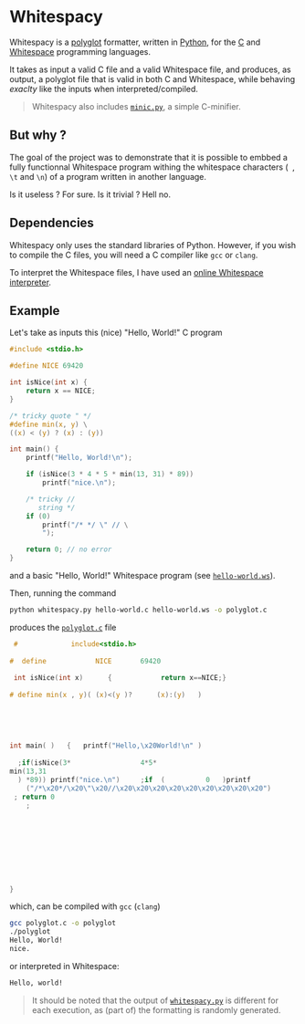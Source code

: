# Whitespacy

Whitespacy is a [polyglot](https://en.wikipedia.org/wiki/Polyglot_(computing)) formatter, written in [Python](https://en.wikipedia.org/wiki/Python_(programming_language)), for the [C](https://en.wikipedia.org/wiki/C_(programming_language)) and [Whitespace](https://en.wikipedia.org/wiki/Whitespace_(programming_language)) programming languages.

It takes as input a valid C file and a valid Whitespace file, and produces, as output, a polyglot file that is valid in both C and Whitespace, while behaving *exaclty* like the inputs when interpreted/compiled.

> Whitespacy also includes [`minic.py`](minic.py), a simple C-minifier.

## But why ?

The goal of the project was to demonstrate that it is possible to embbed a fully functionnal Whitespace program withing the whitespace characters (` `, `\t` and `\n`) of a program written in another language.

Is it useless ? For sure. Is it trivial ? Hell no.

## Dependencies

Whitespacy only uses the standard libraries of Python. However, if you wish to compile the C files, you will need a C compiler like `gcc` or `clang`.

To interpret the Whitespace files, I have used an [online Whitespace interpreter](https://naokikp.github.io/wsi/whitespace.html).

## Example

Let's take as inputs this (nice) "Hello, World!" C program

```C
#include <stdio.h>

#define NICE 69420

int isNice(int x) {
    return x == NICE;
}

/* tricky quote " */
#define min(x, y) \
((x) < (y) ? (x) : (y))

int main() {
    printf("Hello, World!\n");

    if (isNice(3 * 4 * 5 * min(13, 31) * 89))
        printf("nice.\n");

    /* tricky //
       string */
    if (0)
        printf("/* */ \" // \
        ");

    return 0; // no error
}
```

and a basic "Hello, World!" Whitespace program (see [`hello-world.ws`](hello-world.ws)).

Then, running the command

```bash
python whitespacy.py hello-world.c hello-world.ws -o polyglot.c
```

produces the [`polyglot.c`](polyglot.c) file

```C
 #             include<stdio.h>
    
#  define            NICE       69420
    
 int isNice(int x)      {            return x==NICE;}
    
# define min(x , y)( (x)<(y )?      (x):(y)   )
    
                            
    
                  
    
int main( )   {   printf("Hello,\x20World!\n" )  
    
  ;if(isNice(3*                 4*5*        
min(13,31   
  ) *89)) printf("nice.\n")     ;if  (          0   )printf
    ("/*\x20*/\x20\"\x20//\x20\x20\x20\x20\x20\x20\x20\x20\x20")
 ; return 0                  
    ;
                      
    
                  
    
                
    
  


}
```

which, can be compiled with `gcc` (`clang`)

```bash
gcc polyglot.c -o polyglot
./polyglot
Hello, World!
nice.
```

or interpreted in Whitespace:

```txt
Hello, world!
```

> It should be noted that the output of [`whitespacy.py`](whitespacy.py) is different for each execution, as (part of) the formatting is randomly generated.
